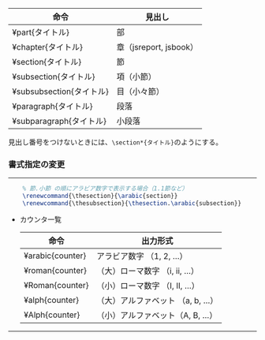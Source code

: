<!--16-->
<!--sectionなどの書式変更-->

| **命令** | **見出し** |
| --- | --- |
| ¥part{タイトル} | 部 |
| ¥chapter{タイトル} | 章（jsreport, jsbook） |
| ¥section{タイトル} | 節 |
| ¥subsection{タイトル} | 項（小節） |
| ¥subsubsection{タイトル} | 目（小々節） |
| ¥paragraph{タイトル} | 段落 |
| ¥subparagraph{タイトル} | 小段落 |

見出し番号をつけないときには、`\section*{タイトル}`のようにする。

### **書式指定の変更**

---

```latex
    % 節.小節 の順にアラビア数字で表示する場合（1.1節など）
    \renewcommand{\thesection}{\arabic{section}}
    \renewcommand{\thesubsection}{\thesection.\arabic{subsection}}
```

- カウンタ一覧
    
    
    | **命令** | **出力形式** |
    | --- | --- |
    | ¥arabic{counter} | アラビア数字 （1, 2, …） |
    | ¥roman{counter} | （大）ローマ数字 （i, ii, …） |
    | ¥Roman{counter} | （小）ローマ数字 （I, II, …） |
    | ¥alph{counter} | （大）アルファベット （a, b, …） |
    | ¥Alph{counter} | （小）アルファベット（A, B, …） |

---